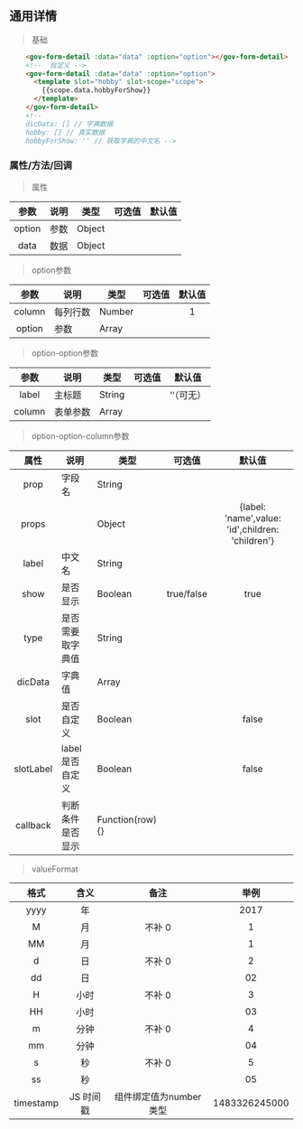 ## 通用详情

> 基础

``` html
    <gov-form-detail :data="data" :option="option"></gov-form-detail>
    <!--  自定义 -->
    <gov-form-detail :data="data" :option="option">
      <template slot="hobby" slot-scope="scope">
        {{scope.data.hobbyForShow}}
      </template>
    </gov-form-detail>
    <!-- 
    dicData: [] // 字典数据
    hobby: [] // 真实数据
    hobbyForShow: '' // 获取字典的中文名 -->
```

### 属性/方法/回调

> 属性

|参数|说明|类型|可选值|默认值|
|:--:|--|--|:--:|:--:|
|option|参数|Object|||
|data|数据|Object|||


> option参数 

|参数|说明|类型|可选值|默认值|
|:--:|--|--|:--:|:--:|
|column|每列行数|Number||1|
|option|参数|Array|||

>option-option参数

|参数|说明|类型|可选值|默认值|
|:--:|--|--|:--:|:--:|
|label|主标题|String||’‘（可无）|
|column|表单参数|Array|||

> option-option-column参数

|属性|说明|类型|可选值|默认值|
|:--:|--|--|:--:|:--:|
|prop|字段名|String|||
|props||Object||{label: 'name',value: 'id',children: 'children'}|
|label|中文名|String|||
|show|是否显示|Boolean|true/false|true|
|type|是否需要取字典值|String|||'dic'|
|dicData|字典值|Array||||
|slot|是否自定义|Boolean||false|
|slotLabel|label是否自定义|Boolean||false|
|callback|判断条件是否显示|Function(row){}|||

>valueFormat

|格式|含义|备注|举例|
|:--:|:--:|:--:|:--:|
|yyyy|年||2017|
|M|月|不补 0|1|
|MM|月||1|
|d|日|不补 0|2|
|dd|日||02|
|H|小时|不补 0|3|
|HH|小时||03|
|m|分钟|不补 0|4|
|mm|分钟||04|
|s|秒|不补 0|5|
|ss|秒||05|
|timestamp|JS 时间戳|组件绑定值为number类型|1483326245000|

